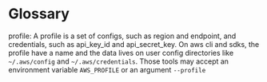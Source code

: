 # Glossary

<span id="profile">profile</span>: A profile is a set of configs, such as region and endpoint, and credentials, such as api_key_id and api_secret_key. On aws cli and sdks, the profile have a name and the data lives on user config directories like `~/.aws/config` and `~/.aws/credentials`. Those tools may accept an environment variable `AWS_PROFILE` or an argument `--profile`
